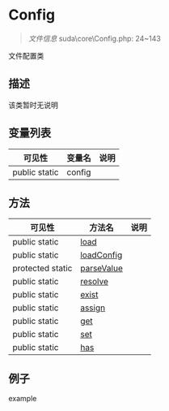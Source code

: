 #  Config 

> *文件信息* suda\core\Config.php: 24~143


文件配置类


## 描述



该类暂时无说明


## 变量列表
| 可见性 |  变量名   | 说明 |
|--------|----|------|
| public  static  | config | | 

## 方法

| 可见性 | 方法名 | 说明 |
|--------|-------|------|
|  public  static|[load](Config/load.md) |  |
|  public  static|[loadConfig](Config/loadConfig.md) |  |
|  protected  static|[parseValue](Config/parseValue.md) |  |
|  public  static|[resolve](Config/resolve.md) |  |
|  public  static|[exist](Config/exist.md) |  |
|  public  static|[assign](Config/assign.md) |  |
|  public  static|[get](Config/get.md) |  |
|  public  static|[set](Config/set.md) |  |
|  public  static|[has](Config/has.md) |  |
 

## 例子

example